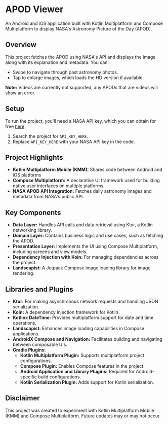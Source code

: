 # APOD Viewer

An Android and iOS application built with Kotlin Multiplatform and Compose Multiplatform to display NASA's Astronomy Picture of the Day (APOD).

## Overview

This project fetches the APOD using NASA's API and displays the image along with its explanation and metadata. You can:

- Swipe to navigate through past astronomy photos.
- Tap to enlarge images, which loads the HD version if available.

**Note:** Videos are currently not supported, any APODs that are videos will show an error.

## Setup

To run the project, you'll need a NASA API key, which you can obtain for free [here](https://api.nasa.gov/).

1. Search the project for `API_KEY_HERE`.
2. Replace `API_KEY_HERE` with your NASA API key in the code.

## Project Highlights

- **Kotlin Multiplatform Mobile (KMM):** Shares code between Android and iOS platforms
- **Compose Multiplatform:** A declarative UI framework used for building native user interfaces on multiple platforms.
- **NASA APOD API Integration:** Fetches daily astronomy images and metadata from NASA's public API.

## Key Components

- **Data Layer:** Handles API calls and data retrieval using Ktor, a Kotlin networking library.
- **Domain Layer:** Contains business logic and use cases, such as fetching the APOD.
- **Presentation Layer:** Implements the UI using Compose Multiplatform, including screens and view models.
- **Dependency Injection with Koin:** For managing dependencies across the project.
- **Landscapist:** A Jetpack Compose image loading library for image rendering.

## Libraries and Plugins

- **Ktor:** For making asynchronous network requests and handling JSON serialization.
- **Koin:** A dependency injection framework for Kotlin.
- **Kotlinx DateTime:** Provides multiplatform support for date and time operations.
- **Landscapist:** Enhances image loading capabilities in Compose applications.
- **AndroidX Compose and Navigation:** Facilitates building and navigating between composable UIs.
- **Gradle Plugins:**
  - **Kotlin Multiplatform Plugin:** Supports multiplatform project configurations.
  - **Compose Plugin:** Enables Compose features in the project.
  - **Android Application and Library Plugins:** Required for Android-specific build configurations.
  - **Kotlin Serialization Plugin:** Adds support for Kotlin serialization.

## Disclaimer

This project was created to experiment with Kotlin Multiplatform Mobile (KMM) and Compose Multiplatform. Future updates may or may not occur.
